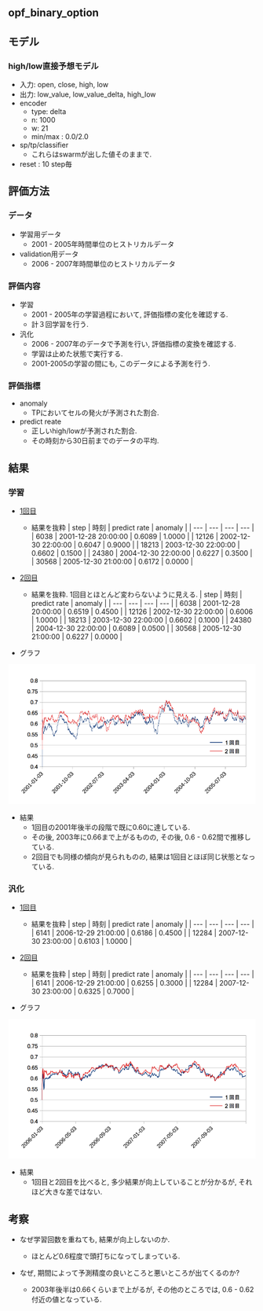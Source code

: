 opf_binary_option
---

## モデル
### high/low直接予想モデル
+ 入力: open, close, high, low
+ 出力: low_value, low_value_delta, high_low
+ encoder
  + type: delta
  + n: 1000
  + w: 21
  + min/max : 0.0/2.0 
+ sp/tp/classifier
  + これらはswarmが出した値そのままで.
+ reset : 10 step毎

## 評価方法
###  データ
+ 学習用データ
  + 2001 - 2005年時間単位のヒストリカルデータ
+ validation用データ
  + 2006 - 2007年時間単位のヒストリカルデータ

### 評価内容
+ 学習
  + 2001 - 2005年の学習過程において, 評価指標の変化を確認する.
  + 計３回学習を行う.
+ 汎化
  + 2006 - 2007年のデータで予測を行い, 評価指標の変換を確認する.
  + 学習は止めた状態で実行する.
  + 2001-2005の学習の間にも, このデータによる予測を行う.

### 評価指標
+ anomaly
  + TPにおいてセルの発火が予測された割合.
+ predict reate
  + 正しいhigh/lowが予測された割合.
  + その時刻から30日前までのデータの平均.

## 結果
### 学習
+ [1回目](result/direct_2001_2005_1.csv)
  + 結果を抜粋
   | step  | 時刻                | predict rate | anomaly |
   | ---   | ---                 | ---          | ---     |
   | 6038  | 2001-12-28 20:00:00 | 0.6089       | 1.0000  |
   | 12126 | 2002-12-30 22:00:00 | 0.6047       | 0.9000  |
   | 18213 | 2003-12-30 22:00:00 | 0.6602       | 0.1500  |
   | 24380 | 2004-12-30 22:00:00 | 0.6227       | 0.3500  |
   | 30568 | 2005-12-30 21:00:00 | 0.6172       | 0.0000  |

+ [2回目](result/direct_2001_2005_2.csv)
  + 結果を抜粋. 1回目とほとんど変わらないように見える.
    | step  | 時刻                | predict rate | anomaly |
    | ---   | ---                 | ---          | ---     |
    | 6038  | 2001-12-28 20:00:00 | 0.6519       | 0.4500  |
    | 12126 | 2002-12-30 22:00:00 | 0.6006       | 1.0000  |
    | 18213 | 2003-12-30 22:00:00 | 0.6602       | 0.1000  |
    | 24380 | 2004-12-30 22:00:00 | 0.6089       | 0.0500  |
    | 30568 | 2005-12-30 21:00:00 | 0.6227       | 0.0000  |

+ グラフ

![予測率推移-2001-2005](images/2001_2005_rate.png)

+ 結果
  + 1回目の2001年後半の段階で既に0.60に達している.
  + その後, 2003年に0.66まで上がるものの, その後, 0.6 - 0.62間で推移している.
  + 2回目でも同様の傾向が見られものの, 結果は1回目とほぼ同じ状態となっている.


### 汎化
+ [1回目](result/direct_2006_2007_1.csv)
  + 結果を抜粋
   | step  | 時刻                | predict rate | anomaly |
   | ---   | ---                 | ---          | ---     |
   | 6141  | 2006-12-29 21:00:00 | 0.6186       | 0.4500  |
   | 12284 | 2007-12-30 23:00:00 | 0.6103       | 1.0000  |


+ [2回目](result/direct_2006_2007_2.csv)
  + 結果を抜粋
   | step  | 時刻                | predict rate | anomaly |
   | ---   | ---                 | ---          | ---     |
   | 6141  | 2006-12-29 21:00:00 | 0.6255       | 0.3000  |
   | 12284 | 2007-12-30 23:00:00 | 0.6325       | 0.7000  |

+ グラフ

![予測率推移-2006-2007](images/2006_2007_rate.png)

+ 結果
  + 1回目と2回目を比べると, 多少結果が向上していることが分かるが, それほど大きな差ではない.


## 考察
+ なぜ学習回数を重ねても, 結果が向上しないのか.
  + ほとんど0.6程度で頭打ちになってしまっている.

+ なぜ, 期間によって予測精度の良いところと悪いところが出てくるのか?
  + 2003年後半は0.66くらいまで上がるが, その他のところでは, 0.6 - 0.62付近の値となっている. 







